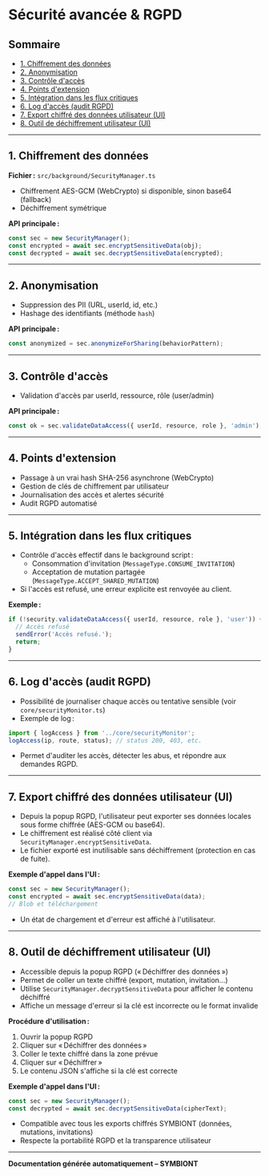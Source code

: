 # Sécurité avancée & RGPD

## Sommaire
- [1. Chiffrement des données](#1-chiffrement-des-données)
- [2. Anonymisation](#2-anonymisation)
- [3. Contrôle d'accès](#3-contrôle-daccès)
- [4. Points d'extension](#4-points-dextension)
- [5. Intégration dans les flux critiques](#5-intégration-dans-les-flux-critiques)
- [6. Log d'accès (audit RGPD)](#6-log-daccès-audit-rgpd)
- [7. Export chiffré des données utilisateur (UI)](#7-export-chiffré-des-données-utilisateur-ui)
- [8. Outil de déchiffrement utilisateur (UI)](#8-outil-de-déchiffrement-utilisateur-ui)

---

## 1. Chiffrement des données
**Fichier :** `src/background/SecurityManager.ts`

- Chiffrement AES-GCM (WebCrypto) si disponible, sinon base64 (fallback)
- Déchiffrement symétrique

**API principale :**
```ts
const sec = new SecurityManager();
const encrypted = await sec.encryptSensitiveData(obj);
const decrypted = await sec.decryptSensitiveData(encrypted);
```

---

## 2. Anonymisation
- Suppression des PII (URL, userId, id, etc.)
- Hashage des identifiants (méthode `hash`)

**API principale :**
```ts
const anonymized = sec.anonymizeForSharing(behaviorPattern);
```

---

## 3. Contrôle d'accès
- Validation d'accès par userId, ressource, rôle (user/admin)

**API principale :**
```ts
const ok = sec.validateDataAccess({ userId, resource, role }, 'admin');
```

---

## 4. Points d'extension
- Passage à un vrai hash SHA-256 asynchrone (WebCrypto)
- Gestion de clés de chiffrement par utilisateur
- Journalisation des accès et alertes sécurité
- Audit RGPD automatisé

---

## 5. Intégration dans les flux critiques
- Contrôle d'accès effectif dans le background script :
  - Consommation d'invitation (`MessageType.CONSUME_INVITATION`)
  - Acceptation de mutation partagée (`MessageType.ACCEPT_SHARED_MUTATION`)
- Si l'accès est refusé, une erreur explicite est renvoyée au client.

**Exemple :**
```ts
if (!security.validateDataAccess({ userId, resource, role }, 'user')) {
  // Accès refusé
  sendError('Accès refusé.');
  return;
}
```

---

## 6. Log d'accès (audit RGPD)
- Possibilité de journaliser chaque accès ou tentative sensible (voir `core/securityMonitor.ts`)
- Exemple de log :
```ts
import { logAccess } from '../core/securityMonitor';
logAccess(ip, route, status); // status 200, 403, etc.
```
- Permet d'auditer les accès, détecter les abus, et répondre aux demandes RGPD.

---

## 7. Export chiffré des données utilisateur (UI)
- Depuis la popup RGPD, l'utilisateur peut exporter ses données locales sous forme chiffrée (AES-GCM ou base64).
- Le chiffrement est réalisé côté client via `SecurityManager.encryptSensitiveData`.
- Le fichier exporté est inutilisable sans déchiffrement (protection en cas de fuite).

**Exemple d'appel dans l'UI :**
```ts
const sec = new SecurityManager();
const encrypted = await sec.encryptSensitiveData(data);
// Blob et téléchargement
```
- Un état de chargement et d'erreur est affiché à l'utilisateur.

---

## 8. Outil de déchiffrement utilisateur (UI)
- Accessible depuis la popup RGPD (« Déchiffrer des données »)
- Permet de coller un texte chiffré (export, mutation, invitation…)
- Utilise `SecurityManager.decryptSensitiveData` pour afficher le contenu déchiffré
- Affiche un message d'erreur si la clé est incorrecte ou le format invalide

**Procédure d'utilisation :**
1. Ouvrir la popup RGPD
2. Cliquer sur « Déchiffrer des données »
3. Coller le texte chiffré dans la zone prévue
4. Cliquer sur « Déchiffrer »
5. Le contenu JSON s'affiche si la clé est correcte

**Exemple d'appel dans l'UI :**
```ts
const sec = new SecurityManager();
const decrypted = await sec.decryptSensitiveData(cipherText);
```

- Compatible avec tous les exports chiffrés SYMBIONT (données, mutations, invitations)
- Respecte la portabilité RGPD et la transparence utilisateur

---

**Documentation générée automatiquement – SYMBIONT** 